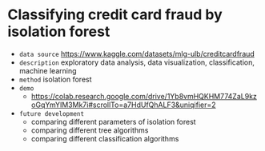 # Classifying credit card fraud by isolation forest
- `data source` https://www.kaggle.com/datasets/mlg-ulb/creditcardfraud
- `description` exploratory data analysis, data visualization, classification, machine learning
- `method` isolation forest
- `demo`
  - https://colab.research.google.com/drive/1Yb8vmHQKHM774ZaL9kzoGqYmYIM3Mk7i#scrollTo=a7HdUfQhALF3&uniqifier=2
- `future development`
  - comparing different parameters of isolation forest
  - comparing different tree algorithms
  - comparing different classification algorithms
